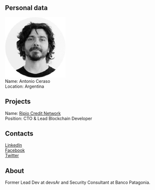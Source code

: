 ## Personal data
![antonio ceraso photo](photo/antonio_ceraso.jpg)  
Name:   Antonio Ceraso  
Location: Argentina   
## Projects 
Name: [Ripio Credit Network](../projects/ripio_credit_network.md)  
Position: CTO & Lead Blockchain Developer   
## Contacts
[LinkedIn](https://www.linkedin.com/in/antonio-ceraso-62452619/)    
[Facebook](https://www.facebook.com/cerasoantonio?pnref=friends.search)  
[Twitter](https://twitter.com/antonioceraso)
## About
Former Lead Dev at devsAr and Security Consultant at Banco Patagonia.
